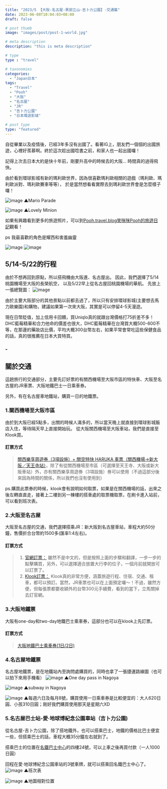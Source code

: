 ```yaml
---
title: "2023/5 【大阪-名古屋-黑部立山-吉卜力公園】-交通篇"
date: 2023-06-08T10:04:03+08:00
draft: false

# post thumb
image: "images/post/post-1-world.jpg"

# meta description
description: "this is meta description"

# type
type : "travel"

# taxonomies
categories:
  - "Japan日本"
tags:
  - "Travel"
  - "Pooh"
  - "大阪"
  - "名古屋"
  - "JR"
  - "吉卜力公園"
  - "日本環遊影城"
  
# post type
type: "featured"
---
```




自從畢業以及疫情後，已經3年多沒有出國了。看著IG上，朋友們一個個的出國旅遊，心裡好羨慕啊。終於這次趁出國唸書之前，和家人也一起出國囉！

記得上次去日本大約是快十年前，剛要升高中的時候去的大阪...
時間真的過得飛快。

由於看到環球影城有新的瑪利歐世界，因為很喜歡瑪利歐相關的遊戲（瑪利歐、瑪利歐派對、瑪利歐賽車等等），
於是當然想看看實際去到瑪利歐世界會是怎麼樣子囉！

![image](../../images/post/marioparade.jpg)
▲Mario Parade 

![image](../../images/post/minion.jpg)
▲Lovely Minion 

如果有興趣看到更多的旅遊照片，可以到[Pooh.travel.blog笑咪咪Pooh的旅遊日記](https://instagram.com/pooh.travel.blog?igshid=MjEwN2IyYWYwYw==)觀看！

ps 我最喜歡的角色是耀西和害羞幽靈

![image](../../images/post/post-1-yoshi.jpg)
![image](../../images/post/post-1-ghost.jpg)

## 5/14-5/22的行程

由於不想再回到原點，所以搭飛機由大阪進、名古屋出。
因此，我們選擇了5/14桃園機場至大阪的長榮航空，
以及5/22早上從名古屋回桃園機場的華航。
先放上一張總覽圖：
![image](../../images/post/post-1-schedule.jpg)

由於主要大阪部分的其他景點以前都去過了，所以只有安排環球影城(主要想去馬力歐樂園)和購物，建議如果第一次來大阪，其實是可以停留4-5天漫遊。

現在日幣貶值，加上信用卡回饋，買Uniqlo真的就跟台灣價格打75折差不多！
DHC藍莓精華和合力他命的價差也很大，DHC藍莓精華在台灣買大概500-600不等，在那邊的藥妝店比價，平均大概300台幣左右，如果平常會常吃這些保健食品的話，真的很推薦在日本大買特買。

### -
## 關於交通
這趟旅行的交通部分，主要先訂好票的有關西機場至大阪市區的特快車、大阪至名古屋的JR車票、大阪地鐵巴士一日乘車券。

另外，有在名古屋車地鐵站，購買一日的地鐵票。

### 1.關西機場至大阪市區
由於到大阪已經5點多，出關的時候人滿多的，所以當天晚上就直接到環球影城飯店入住，等待隔天早上直接開始玩。
從大阪關西機場至大阪車站，我們是直接至Klook買。
#### 訂票方式
>[關西樂享周遊券（3項設施）+ 關空特快 HARUKA 車票（關西機場→新大阪／天王寺站）](https://www.google.com)，除了有從關西機場至市區（可選擇至天王寺、大阪或新大阪車站）外，亦有關西樂享周遊券（3項設施）券可以使用（不過這部分後來因為時間的關係，所以我們也沒有使用到）

ps.購買此票券的時候，klook會有說明如何取票，如果是在關西機場的話，出來之後左轉直直走，接著上二樓到另一棟樓的搭車處的取票機取票，在刷卡進入站前，可以看到班次表。

### 2.大阪至名古屋
大阪至名古屋的交通，我們選擇搭乘JR：新大阪到名古屋車站，車程大約50分鐘，售價折合台幣約1500多(匯率1:4左右)。

#### 訂票方式
>1. [官網訂票：](https://www.westjr.co.jp/global/tc/ticket/overview/)
雖然不是中文的，但是按照上面的步驟和翻譯，一步一步的點擊購買，另外，可以選擇適合放置大行李的位子，一個月前就開放可以訂票了。
>2. [Klook訂票：](https://s.klook.com/c/93aaJ_Ne3a)
Klook真的非常方便，涵蓋旅遊行程、住宿、交通、租車，都可以預訂。當然，JR車票也可以在上面預定囉～！不過，雖然方便，但每張票都要收額外的台幣300元手續費，看到的當下，立馬關掉去訂官網。


### 3.大阪地鐵票
大阪有one-day和two-day地鐵巴士乘車券，這部分也可以在klook上先訂票。
#### 訂票方式
>[大阪地鐵巴士乘車券(1日/2日)](https://s.klook.com/c/VX5N0B58XD)

### 4.名古屋地鐵票
名古屋地鐵票，是在地鐵站內至詢問處購買的，同時也拿了一張捷運路線圖（也可以拍下來用手機看）
![image](../../images/post/onedaypass.jpg)
▲One day pass in Nagoya

![image](../../images/post/nagoyamap.jpg)
▲subway in Nagoya

![image](../../images/post/nagoya.jpg)
▲每週六日及每月8號，購買使用一日乘車券是比較便宜的：大人620日圓、小孩310日圓；剛好我們購買使用那天是星期六XD

### 5.名古屋巴士站-愛·地球博紀念公園車站（吉卜力公園)

從名古屋-吉卜力公園，除了搭地鐵外，也可以搭乘巴士，地鐵的價格比巴士便宜一些，但搭乘巴士的話，車程大概35分鐘左右就到了。

搭乘巴士的位置在[名鐵巴士中心](https://maps.app.goo.gl/MZ58oczd85LArTXe6?g_st=ic)的四樓24號，可以上車之後再買付款（一人1000日圓）

回程在愛·地球博紀念公園車站的3號車牌，就可以搭乘回名鐵巴士中心了。
![image](../../images/post/toto-bus.png)
▲班次表

![image](../../images/post/toto-bus2.jpg)
▲地圖相對位置
